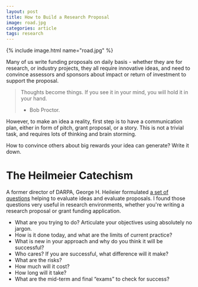 ```yaml
---
layout: post
title: How to Build a Research Proposal
image: road.jpg
categories: article
tags: research
---
```


{% include image.html name="road.jpg" %}

Many of us write funding proposals on daily basis - whether they are for research, or industry projects, they all require innovative ideas, and need to convince assessors and sponsors about impact or return of investment to support the proposal.

> Thoughts become things. If you see it in your mind, you will hold it in your hand. 
> - Bob Proctor.

However, to make an idea a reality, first step is to have a communication plan, either in form of pitch, grant proposal, or a story. This is not a trivial task, and requires lots of thinking and brain storming.

How to convince others about big rewards your idea can generate? Write it down. 

# The Heilmeier Catechism

A former director of DARPA, George H. Heileier formulated [a set of questions](https://www.darpa.mil/work-with-us/heilmeier-catechism) helping to evaluate ideas and evaluate proposals. I found those questions very useful in research environments, whether you're writing a research proposal or grant funding application. 

* What are you trying to do? Articulate your objectives using absolutely no jargon.
* How is it done today, and what are the limits of current practice?
* What is new in your approach and why do you think it will be successful?
* Who cares? If you are successful, what difference will it make?
* What are the risks?
* How much will it cost?
* How long will it take?
* What are the mid-term and final “exams” to check for success?

